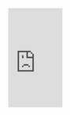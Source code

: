 <iframe width="110" height="200" src="https://www.myinstants.com/instant/hamburger-61750/embed/" frameborder="0" scrolling="no"></iframe>
